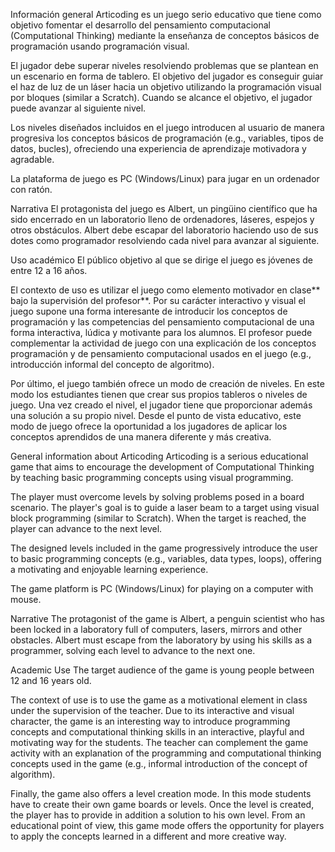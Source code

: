 Información general
Articoding es un juego serio educativo que tiene como objetivo fomentar el desarrollo del pensamiento computacional (Computational Thinking) mediante la enseñanza de conceptos básicos de programación usando programación visual.

El jugador debe superar niveles resolviendo problemas que se plantean en un escenario en forma de tablero. El objetivo del jugador es conseguir guiar el haz de luz de un láser hacia un objetivo utilizando la programación visual por bloques (similar a Scratch). Cuando se alcance el objetivo, el jugador puede avanzar al siguiente nivel.

Los niveles diseñados incluidos en el juego introducen al usuario de manera progresiva los conceptos básicos de programación (e.g., variables, tipos de datos, bucles), ofreciendo una experiencia de aprendizaje motivadora y agradable.

La plataforma de juego es PC (Windows/Linux) para jugar en un ordenador con ratón.

Narrativa
El protagonista del juego es Albert, un pingüino científico que ha sido encerrado en un laboratorio lleno de ordenadores, láseres, espejos y otros obstáculos. Albert debe escapar del laboratorio haciendo uso de sus dotes como programador resolviendo cada nivel para avanzar al siguiente.

Uso académico
El público objetivo al que se dirige el juego es jóvenes de entre 12 a 16 años.

El contexto de uso es utilizar el juego como elemento motivador en clase** bajo la supervisión del profesor**. Por su carácter interactivo y visual el juego supone una forma interesante de introducir los conceptos de programación y las competencias del pensamiento computacional de una forma interactiva, lúdica y motivante para los alumnos. El profesor puede complementar la actividad de juego con una explicación de los conceptos programación y de pensamiento computacional usados en el juego (e.g., introducción informal del concepto de algoritmo).

Por último, el juego también ofrece un modo de creación de niveles. En este modo los estudiantes tienen que crear sus propios tableros o niveles de juego. Una vez creado el nivel, el jugador tiene que proporcionar además una solución a su propio nivel. Desde el punto de vista educativo, este modo de juego ofrece la oportunidad a los jugadores de aplicar los conceptos aprendidos de una manera diferente y más creativa.

General information about Articoding
Articoding is a serious educational game that aims to encourage the development of Computational Thinking by teaching basic programming concepts using visual programming.

The player must overcome levels by solving problems posed in a board scenario. The player's goal is to guide a laser beam to a target using visual block programming (similar to Scratch). When the target is reached, the player can advance to the next level.

The designed levels included in the game progressively introduce the user to basic programming concepts (e.g., variables, data types, loops), offering a motivating and enjoyable learning experience.

The game platform is PC (Windows/Linux) for playing on a computer with mouse.

Narrative
The protagonist of the game is Albert, a penguin scientist who has been locked in a laboratory full of computers, lasers, mirrors and other obstacles. Albert must escape from the laboratory by using his skills as a programmer, solving each level to advance to the next one.

Academic Use
The target audience of the game is young people between 12 and 16 years old.

The context of use is to use the game as a motivational element in class under the supervision of the teacher. Due to its interactive and visual character, the game is an interesting way to introduce programming concepts and computational thinking skills in an interactive, playful and motivating way for the students. The teacher can complement the game activity with an explanation of the programming and computational thinking concepts used in the game (e.g., informal introduction of the concept of algorithm).

Finally, the game also offers a level creation mode. In this mode students have to create their own game boards or levels. Once the level is created, the player has to provide in addition a solution to his own level. From an educational point of view, this game mode offers the opportunity for players to apply the concepts learned in a different and more creative way.